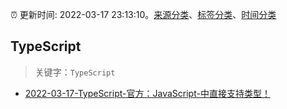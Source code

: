 :alarm_clock: 更新时间: 2022-03-17 23:13:10。[来源分类](../README.md)、[标签分类](../TAGS.md)、[时间分类](../TIMELINE.md)

## TypeScript


> 关键字：`TypeScript`



- [2022-03-17-TypeScript-官方：JavaScript-中直接支持类型！](https://toutiao.io/k/xnrgzre) 